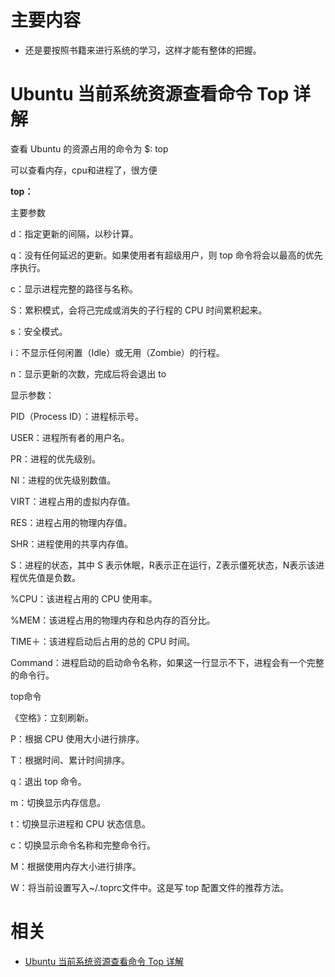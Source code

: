 
# 主要内容

- 还是要按照书籍来进行系统的学习，这样才能有整体的把握。

# Ubuntu 当前系统资源查看命令 Top 详解


查看 Ubuntu 的资源占用的命令为 $: top

可以查看内存，cpu和进程了，很方便

**top：**

主要参数

d：指定更新的间隔，以秒计算。

q：没有任何延迟的更新。如果使用者有超级用户，则 top 命令将会以最高的优先序执行。

c：显示进程完整的路径与名称。

S：累积模式，会将己完成或消失的子行程的 CPU 时间累积起来。

s：安全模式。

i：不显示任何闲置（Idle）或无用（Zombie）的行程。

n：显示更新的次数，完成后将会退出 to

显示参数：

PID（Process ID）：进程标示号。

USER：进程所有者的用户名。

PR：进程的优先级别。

NI：进程的优先级别数值。

VIRT：进程占用的虚拟内存值。

RES：进程占用的物理内存值。

SHR：进程使用的共享内存值。

S：进程的状态，其中 S 表示休眠，R表示正在运行，Z表示僵死状态，N表示该进程优先值是负数。

%CPU：该进程占用的 CPU 使用率。

%MEM：该进程占用的物理内存和总内存的百分比。

TIME＋：该进程启动后占用的总的 CPU 时间。

Command：进程启动的启动命令名称，如果这一行显示不下，进程会有一个完整的命令行。

top命令



《空格》：立刻刷新。

P：根据 CPU 使用大小进行排序。

T：根据时间、累计时间排序。

q：退出 top 命令。

m：切换显示内存信息。

t：切换显示进程和 CPU 状态信息。

c：切换显示命令名称和完整命令行。

M：根据使用内存大小进行排序。

W：将当前设置写入~/.toprc文件中。这是写 top 配置文件的推荐方法。




# 相关

- [Ubuntu 当前系统资源查看命令 Top 详解](https://www.linuxidc.com/Linux/2013-09/90334.htm)


